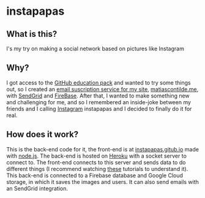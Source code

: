 # instapapas
## What is this?
I's my try on making a social network based on pictures like Instagram
## Why?
I got access to the [GitHub education pack](http://education.github.com) and wanted to try some things out, so I created an [email suscription service for my site](http://matiascontilde.me/email), [matiascontilde.me](http://matiascontilde.me), with [SendGrid](http://sendgrid.com) and [FireBase](http://firebase.google.com).
After that, I wanted to make something new and challenging for me, and so I remembered an inside-joke between my friends and I calling [Instagram](http://instagram.com) instapapas and I decided to finally do it for real.

## How does it work?
This is the back-end code for it, the front-end is at [instapapas.gitub.io](http://github.com/instapapas/instapapas.github.io) made with [node.js](http://nodejs.org).
The back-end is hosted on [Heroku](http://heroku.com) with a socket server to connect to. The front-end connects to this server and sends data to do different things (I recommend watching [these]() tutorials to understand it). This back-end is connected to a Firebase database and Google Cloud storage, in which it saves the images and users. It can also send emails with an SendGrid integration.
